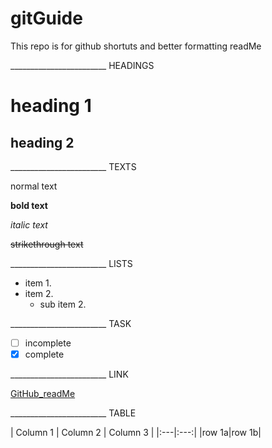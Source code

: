 # gitGuide
This repo is for github shortuts and better formatting readMe

________________________ HEADINGS

# heading 1
## heading 2

________________________ TEXTS

normal text

**bold text**

*italic text*

~~strikethrough text~~

________________________ LISTS

- item 1.
- item 2.
  - sub item 2.

________________________ TASK

- [ ] incomplete 
- [x] complete

________________________ LINK

[GitHub_readMe](https://github.com/midsu/gitGuide/edit/main/README.md)

________________________ TABLE

| Column 1 | Column 2 | Column 3 |
|:---|:---:|
|row 1a|row 1b|















